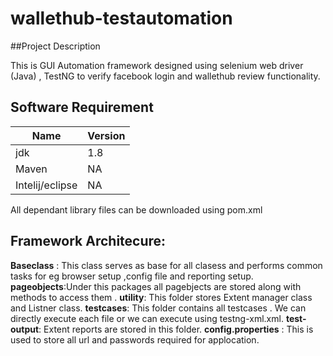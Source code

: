 # wallethub-testautomation

##Project Description

This is GUI Automation framework designed using selenium web driver (Java) , TestNG to verify facebook login and wallethub review functionality.


## Software Requirement

|  Name         |  Version      |
|-------------- |---------------|
|jdk            | 1.8           |
|Maven          | NA            |
|Intelij/eclipse| NA            |


All dependant library files can be downloaded using pom.xml

## Framework Architecure:
**Baseclass** : This class serves as base for all clasess and performs common tasks for eg browser setup ,config file and reporting setup.
**pageobjects**:Under this packages all pagebjects are stored along with methods to access them .
**utility**: This folder stores Extent manager class and Listner class.
**testcases**: This folder contains all testcases . We can directly execute each file or we can execute using testng-xml.xml.
**test-output**: Extent reports are stored in this folder.
**config.properties** : This is used to store all url and passwords required for applocation.
